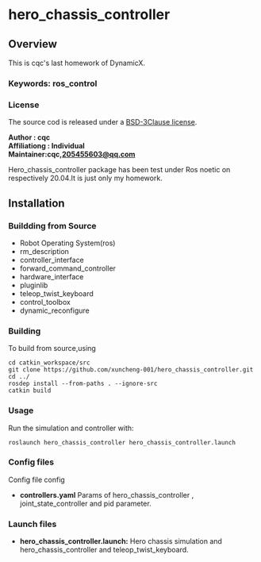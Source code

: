 # hero_chassis_controller

## Overview
This is cqc's last homework of DynamicX.

### Keywords: ros_control
### License
The source cod is released under a [BSD-3Clause license](license).

**Author : cqc <br>
Affiliationg :  Individual <br>
Maintainer:cqc,205455603@qq.com**

Hero_chassis_controller package has been test under Ros noetic on respectively 20.04.It is just only my homework.

## Installation
### Buildding from Source 

- Robot Operating System(ros)
- rm_description
- controller_interface
- forward_command_controller
- hardware_interface
- pluginlib
- teleop_twist_keyboard
- control_toolbox
- dynamic_reconfigure

### Building 

To build from source,using

	cd catkin_workspace/src
	git clone https://github.com/xuncheng-001/hero_chassis_controller.git
	cd ../
	rosdep install --from-paths . --ignore-src
	catkin build

### Usage
Run the simulation and controller with:

    roslaunch hero_chassis_controller hero_chassis_controller.launch

### Config files
Config file config 
- **controllers.yaml** Params of hero_chassis_controller , joint_state_controller and pid parameter.

### Launch files
- **hero_chassis_controller.launch:** Hero chassis simulation and hero_chassis_controller and teleop_twist_keyboard.